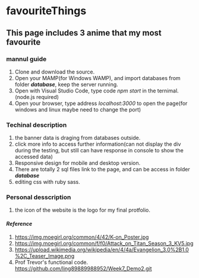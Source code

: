 # favouriteThings

## This page includes 3 anime that my most favourite

### mannul guide
1. Clone and download the source.
2. Open your MAMP(for Windows WAMP), and import databases from folder ***database***, keep the server running.
3. Open with Visual Studio Code, type code *npm start* in the ternimal.(node.js required)
4. Open your browser, type address *localhost:3000* to open the page(for windows and linux maybe need to change the port)

### Techinal description 
1. the banner data is draging from databases outside.
2. click more info to access further information(can not  display the div during the testing, but still can have response in console to show the accessed data)
3. Responsive design for mobile and desktop version.
4. There are totally 2 sql files link to the page, and can be access in folder ***database***
5. editing css with ruby sass. 

### Personal desscription
1. the icon of the website is the logo for my final protfolio.


#### *Reference*
1. https://img.moegirl.org/common/4/42/K-on_Poster.jpg
2. https://img.moegirl.org/common/f/f0/Attack_on_Titan_Season_3_KV5.jpg
3. https://upload.wikimedia.org/wikipedia/en/4/4a/Evangelion_3.0%2B1.0%2C_Teaser_Image.png
4. Prof Trevor's functional code. https://github.com/ling89889988952/Week7_Demo2.git
 
